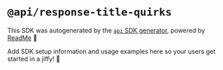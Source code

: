 # `@api/response-title-quirks`

This SDK was autogenerated by the [`api` SDK generator](https://api.readme.dev), powered by [ReadMe](https://readme.com) 🦉

Add SDK setup information and usage examples here so your users get started in a jiffy! 🚀

<!---

Here's some additional info about the generated SDK:

`api` version: <<package version>>
Generated at 2023-01-01T00:00:00.000Z

--->
